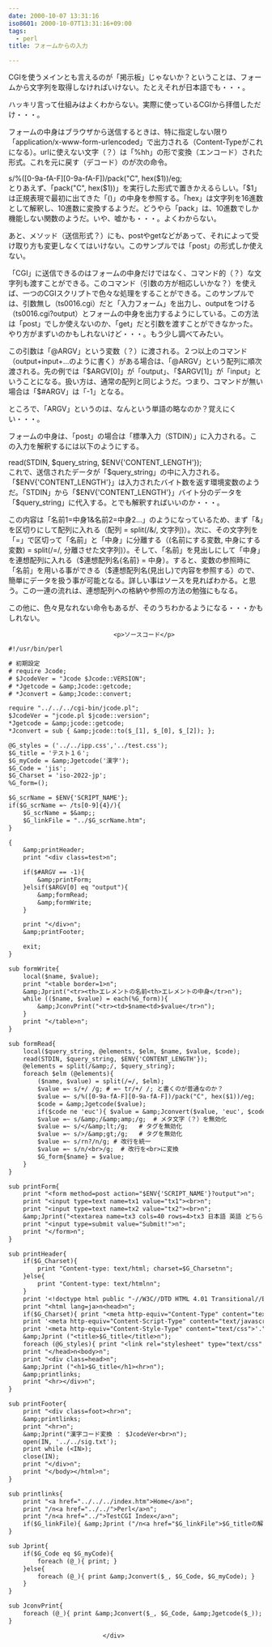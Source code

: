 ```yaml
---
date: 2000-10-07 13:31:16
iso8601: 2000-10-07T13:31:16+09:00
tags:
  - perl
title: フォームからの入力

---
```


<div class="entry-body">
                                 <p>CGIを使うメインとも言えるのが「掲示板」じゃないか？ということは、フォームから文字列を取得しなければいけない。たとえそれが日本語でも・・・。 </p>

<p>ハッキリ言って仕組みはよくわからない。実際に使っているCGIから拝借しただけ・・・。 </p>

<p>フォームの中身はブラウザから送信するときは、特に指定しない限り「application/x-www-form-urlencoded」で出力される（Content-Typeがこれになる）。urlに使えない文字（？）は「%hh」の形で変換（エンコード）された形式。これを元に戻す（デコード）のが次の命令。 </p>

<p>s/%([0-9a-fA-F][0-9a-fA-F])/pack("C", hex($1))/eg;<br />
とりあえず、「pack("C", hex($1))」を実行した形式で置きかえるらしい。「$1」は正規表現で最初に出てきた「()」の中身を参照する。「hex」は文字列を16進数として解釈し、10進数に変換するようだ。どうやら「pack」は、10進数でしか機能しない関数のようだ。いや、嘘かも・・・。よくわからない。 </p>

<p>あと、メソッド（送信形式？）にも、postやgetなどがあって、それによって受け取り方も変更しなくてはいけない。このサンプルでは「post」の形式しか使えない。 </p>

<p>「CGI」に送信できるのはフォームの中身だけではなく、コマンド的（？）な文字列も渡すことができる。このコマンド（引数の方が相応しいかな？）を使えば、一つのCGIスクリプトで色々な処理をすることができる。このサンプルでは、引数無し（ts0016.cgi）だと「入力フォーム」を出力し、outputをつける（ts0016.cgi?output）とフォームの中身を出力するようにしている。この方法は「post」でしか使えないのか、「get」だと引数を渡すことができなかった。やり方がまずいのかもしれないけど・・・。もう少し調べてみたい。 </p>

<p>この引数は「@ARGV」という変数（？）に渡される。２つ以上のコマンド（output+input+...のように書く）がある場合は、「@ARGV」という配列に順次渡される。先の例では「$ARGV[0]」が「output」、「$ARGV[1]」が「input」ということになる。扱い方は、通常の配列と同じようだ。つまり、コマンドが無い場合は「$#ARGV」は「-1」となる。 </p>

<p>ところで、「ARGV」というのは、なんという単語の略なのか？覚えにくい・・・。 </p>

<p>フォームの中身は、「post」の場合は「標準入力（STDIN）」に入力される。この入力を解釈するには以下のようにする。 </p>

<p>read(STDIN, $query_string, $ENV{'CONTENT_LENGTH'});<br />
これで、送信されたデータが「$query_string」の中に入力される。「$ENV{'CONTENT_LENGTH'}」は入力されたバイト数を返す環境変数のようだ。「STDIN」から「$ENV{'CONTENT_LENGTH'}」バイト分のデータを「$query_string」に代入する。とでも解釈すればいいのか・・・。 </p>

<p>この内容は「名前1=中身1&amp;名前2=中身2...」のようになっているため、まず「&amp;」を区切りにして配列に入れる（配列 = split(/&amp;/, 文字列)）。次に、その文字列を「=」で区切って「名前」と「中身」に分離する（(名前にする変数, 中身にする変数) = split(/=/, 分離させた文字列)）。そして、「名前」を見出しにして「中身」を連想配列に入れる（$連想配列名{名前} = 中身）。すると、変数の参照時に「名前」を用いる事ができる（$連想配列名(見出し)で内容を参照する）ので、簡単にデータを扱う事が可能となる。詳しい事はソースを見ればわかる。と思う。この一連の流れは、連想配列への格納や参照の方法の勉強にもなる。 </p>

<p>この他に、色々見なれない命令もあるが、そのうちわかるようになる・・・かもしれない。</p>
                              
                                 <p>ソースコード</p>

```default
#!/usr/bin/perl

# 初期設定
# require Jcode;
# $JcodeVer = "Jcode $Jcode::VERSION";
# *Jgetcode = &amp;Jcode::getcode;
# *Jconvert = &amp;Jcode::convert;

require "../../../cgi-bin/jcode.pl";
$JcodeVer = "jcode.pl $jcode::version";
*Jgetcode = &amp;jcode::getcode;
*Jconvert = sub { &amp;jcode::to($_[1], $_[0], $_[2]); };

@G_styles = ('../../ipp.css','../test.css');
$G_title = 'テスト１６';
$G_myCode = &amp;Jgetcode('漢字');
$G_Code = 'jis';
$G_Charset = 'iso-2022-jp';
%G_form=();

$G_scrName = $ENV{'SCRIPT_NAME'};
if($G_scrName =~ /ts[0-9]{4}/){
    $G_scrName = $&amp;;
    $G_linkFile = "../$G_scrName.htm";
}

{
    &amp;printHeader;
    print "<div class=test>n";

    if($#ARGV == -1){
        &amp;printForm;
    }elsif($ARGV[0] eq "output"){
        &amp;formRead;
        &amp;formWrite;
    }

    print "</div>n";
    &amp;printFooter;

    exit;
}

sub formWrite{
    local($name, $value);
    print "<table border=1>n";
    &amp;Jprint("<tr><th>エレメントの名前<th>エレメントの中身</tr>n");
    while (($name, $value) = each(%G_form)){
        &amp;JconvPrint("<tr><td>$name<td>$value</tr>n");
    }
    print "</table>n";
}

sub formRead{
    local($query_string, @elements, $elm, $name, $value, $code);
    read(STDIN, $query_string, $ENV{'CONTENT_LENGTH'});
    @elements = split(/&amp;/, $query_string);
    foreach $elm (@elements){
        ($name, $value) = split(/=/, $elm);
        $value =~ s/+/ /g; # =~ tr/+/ /; と書くのが普通なのか？
        $value =~ s/%([0-9a-fA-F][0-9a-fA-F])/pack("C", hex($1))/eg;
        $code = &amp;Jgetcode($value);
        if($code ne 'euc'){ $value = &amp;Jconvert($value, 'euc', $code); } # とりあえずEUCに変換
        $value =~ s/&amp;/&amp;amp;/g;  # メタ文字（？）を無効化
        $value =~ s/</&amp;lt;/g;   # タグを無効化
        $value =~ s/>/&amp;gt;/g;   # タグを無効化
        $value =~ s/rn?/n/g; # 改行を統一
        $value =~ s/n/<br>/g;  # 改行を<br>に変換
        $G_form{$name} = $value;
    }
}

sub printForm{
    print "<form method=post action="$ENV{'SCRIPT_NAME'}?output">n";
    print "<input type=text name=tx1 value="tx1"><br>n";
    print "<input type=text name=tx2 value="tx2"><br>n";
    &amp;Jprint("<textarea name=tx3 cols=40 rows=4>tx3 日本語 英語 どちらでもnタグなどは無効になります。</textarea><br>n");
    print "<input type=submit value="Submit!">n";
    print "</form>n";
}

sub printHeader{
    if($G_Charset){
        print "Content-type: text/html; charset=$G_Charsetnn";
    }else{
        print "Content-type: text/htmlnn";
    }
    print '<!doctype html public "-//W3C//DTD HTML 4.01 Transitional//EN">'."n";
    print "<html lang=ja>n<head>n";
    if($G_Charset){ print "<meta http-equiv="Content-Type" content="text/html; charset=$G_Charset">n"; }
    print '<meta http-equiv="Content-Script-Type" content="text/javascript">',"n";
    print '<meta http-equiv="Content-Style-Type" content="text/css">'."n";
    &amp;Jprint ("<title>$G_title</title>n");
    foreach (@G_styles){ print "<link rel="stylesheet" type="text/css" href="$_">n"; }
    print "</head>n<body>n";
    print "<div class=head>n";
    &amp;Jprint ("<h1>$G_title</h1><hr>n");
    &amp;printlinks;
    print "<hr></div>n";
}

sub printFooter{
    print "<div class=foot><hr>n";
    &amp;printlinks;
    print "<hr>n";
    &amp;Jprint("漢字コード変換 ： $JcodeVer<br>n");
    open(IN, '../../sig.txt');
    print while (<IN>);
    close(IN);
    print "</div>n";
    print "</body></html>n";
}

sub printlinks{
    print "<a href="../../../index.htm">Home</a>n";
    print "/n<a href="../../">Perl</a>n";
    print "/n<a href="../">TestCGI Index</a>n";
    if($G_linkFile){ &amp;Jprint ("/n<a href="$G_linkFile">$G_titleの解説</a>n"); }
}

sub Jprint{
    if($G_Code eq $G_myCode){
        foreach (@_){ print; }
    }else{
        foreach (@_){ print &amp;Jconvert($_, $G_Code, $G_myCode); }
    }
}

sub JconvPrint{
    foreach (@_){ print &amp;Jconvert($_, $G_Code, &amp;Jgetcode($_)); }
}
```
                              </div>
    	